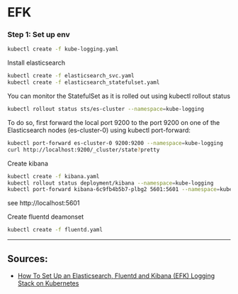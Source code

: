 # EFK


### Step 1: Set up env

```sh
kubectl create -f kube-logging.yaml
```

Install elasticsearch
```sh
kubectl create -f elasticsearch_svc.yaml
kubectl create -f elasticsearch_statefulset.yaml
```

You can monitor the StatefulSet as it is rolled out using kubectl rollout status
```sh
kubectl rollout status sts/es-cluster --namespace=kube-logging
```


To do so, first forward the local port 9200 to the port 9200 on one of the Elasticsearch nodes (es-cluster-0) using kubectl port-forward:
```sh
kubectl port-forward es-cluster-0 9200:9200 --namespace=kube-logging
curl http://localhost:9200/_cluster/state?pretty
```

Create kibana
```sh
kubectl create -f kibana.yaml
kubectl rollout status deployment/kibana --namespace=kube-logging
kubectl port-forward kibana-6c9fb4b5b7-plbg2 5601:5601 --namespace=kube-logging
```

see http://localhost:5601

Create fluentd deamonset
```sh
kubectl create -f fluentd.yaml
```


---

## Sources:

- [How To Set Up an Elasticsearch, Fluentd and Kibana (EFK) Logging Stack on Kubernetes](https://www.digitalocean.com/community/tutorials/how-to-set-up-an-elasticsearch-fluentd-and-kibana-efk-logging-stack-on-kubernetes)

